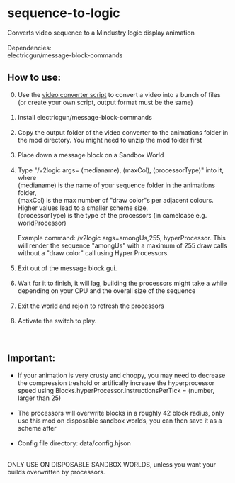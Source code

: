 # sequence-to-logic
Converts video sequence to a Mindustry logic display animation <br> <br>
Dependencies: <br> 
electricgun/message-block-commands
## How to use:
0. Use the [video converter script](https://github.com/ElectricGun/video-converter "Video Converter") to convert a video into a bunch of files (or create your own script, output format must be the same) <br> <br>
1. Install electricgun/message-block-commands <br> <br>
2. Copy the output folder of the video converter to the animations folder in the mod directory. You might need to unzip the mod folder first <br> <br>
3. Place down a message block on a Sandbox World <br> <br>
4. Type "/v2logic args= (medianame), (maxCol), (processorType)" into it, where <br>(medianame) is the name of your sequence folder in the animations folder, <br> (maxCol) is the max number of "draw color"s per adjacent colours. Higher values lead to a smaller scheme size, <br> (processorType) is the type of the processors (in camelcase e.g. worldProcessor) <br>  <br>Example command: /v2logic args=amongUs,255, hyperProcessor. This will render the sequence "amongUs" with a maximum of 255 draw calls without a "draw color" call using Hyper Processors. <br> <br>
5. Exit out of the message block gui. <br> <br>
6. Wait for it to finish, it will lag, building the processors might take a while depending on your CPU and the overall size of the sequence <br> <br>
7. Exit the world and rejoin to refresh the processors <br> <br>
8. Activate the switch to play. <br> <br> <br>
## Important: 
- If your animation is very crusty and choppy, you may need to decrease the compression treshold or artifically increase the hyperprocessor speed using Blocks.hyperProcessor.instructionsPerTick = (number, larger than 25) <br> <br>
- The processors will overwrite blocks in a roughly 42 block radius, only use this mod on disposable sandbox worlds, you can then save it as a scheme after <br> <br>
- Config file directory: data/config.hjson <br>
<br>
ONLY USE ON DISPOSABLE SANDBOX WORLDS, unless you want your builds overwritten by processors.
